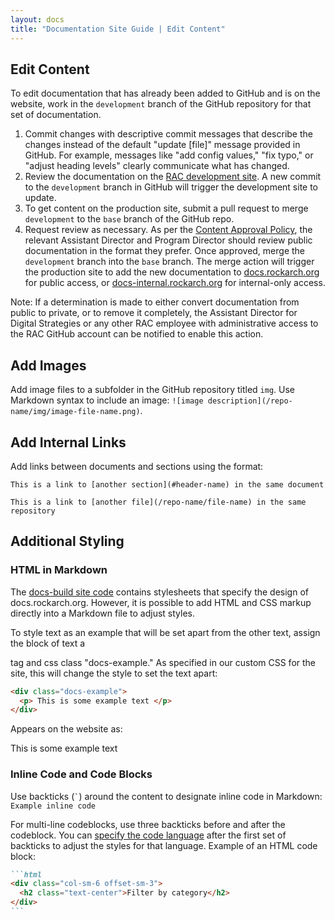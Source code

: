 ```yaml
---
layout: docs
title: "Documentation Site Guide | Edit Content"
---
```


## Edit Content

To edit documentation that has already been added to GitHub and is on the website, work in the `development` branch of the GitHub repository for that set of documentation.

1. Commit changes with descriptive commit messages that describe the changes instead of the default "update [file]" message provided in GitHub. For example, messages like "add config values," "fix typo," or "adjust heading levels" clearly communicate what has changed.
2. Review the documentation on the [RAC development site](https://docs-internal.dev.rockarch.org/). A new commit to the `development` branch in GitHub will trigger the development site to update.
3. To get content on the production site, submit a pull request to merge `development` to the `base` branch of the GitHub repo.
4. Request review as necessary. As per the [Content Approval Policy](https://docs.rockarch.org/docs-policy/), the relevant Assistant Director and Program Director should review public documentation in the format they prefer. Once approved, merge the `development` branch into the `base` branch. The merge action will trigger the production site to add the new documentation to [docs.rockarch.org](https://docs.rockarch.org) for public access, or [docs-internal.rockarch.org](https://docs-internal.rockarch.org) for internal-only access.

Note: If a determination is made to either convert documentation from public to private, or to remove it completely, the Assistant Director for Digital Strategies or any other RAC employee with administrative access to the RAC GitHub account can be notified to enable this action.

## Add Images
Add image files to a subfolder in the GitHub repository titled `img`. Use Markdown syntax to include an image: `![image description](/repo-name/img/image-file-name.png)`.

## Add Internal Links
Add links between documents and sections using the format:

`This is a link to [another section](#header-name) in the same document`

`This is a link to [another file](/repo-name/file-name) in the same repository`

## Additional Styling

### HTML in Markdown

The [docs-build site code](https://github.com/RockefellerArchiveCenter/docs-build) contains stylesheets that specify the design of docs.rockarch.org. However, it is possible to add HTML and CSS markup directly into a Markdown file to adjust styles.

To style text as an example that will be set apart from the other text, assign the block of text a <div> tag and css class "docs-example." As specified in our custom CSS for the site, this will change the style to set the text apart:

```html
<div class="docs-example">
  <p> This is some example text </p>
</div>
```

Appears on the website as:

<div class="docs-example"><p>This is some example text</p></div>

### Inline Code and Code Blocks

Use backticks (`` ` ``) around the content to designate inline code in Markdown: `Example inline code`

For multi-line codeblocks, use three backticks before and after the codeblock. You can [specify the code language](https://github.com/rouge-ruby/rouge/wiki/List-of-supported-languages-and-lexers) after the first set of backticks to adjust the styles for that language. Example of an HTML code block:

````markdown
```html
<div class="col-sm-6 offset-sm-3">
  <h2 class="text-center">Filter by category</h2>
</div>
```
````



